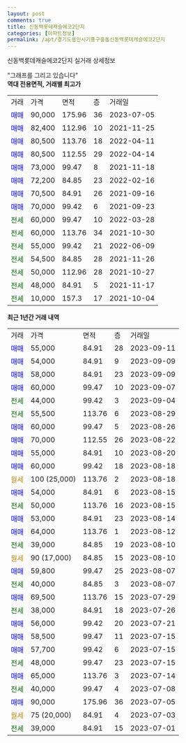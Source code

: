 ```yaml
---
layout: post
comments: true
title: 신동백롯데캐슬에코2단지
categories: [아파트정보]
permalink: /apt/경기도용인시기흥구중동신동백롯데캐슬에코2단지
---
```


신동백롯데캐슬에코2단지 실거래 상세정보

<script type="text/javascript">
  google.charts.load('current', {'packages':['line', 'corechart']});
  google.charts.setOnLoadCallback(drawChart);

  function drawChart() {
    var data = new google.visualization.DataTable();
    data.addColumn('date', '거래일');
    data.addColumn('number', "매매");
    data.addColumn('number', "전세");
    data.addColumn('number', "전매");

    data.addRows([[new Date(Date.parse("2023-09-11")), 55000, null, null], [new Date(Date.parse("2023-09-09")), 54000, null, null], [new Date(Date.parse("2023-09-09")), 58000, null, null], [new Date(Date.parse("2023-09-07")), 60000, null, null], [new Date(Date.parse("2023-09-04")), null, 44000, null], [new Date(Date.parse("2023-08-29")), null, 55500, null], [new Date(Date.parse("2023-08-26")), 60000, null, null], [new Date(Date.parse("2023-08-22")), 70000, null, null], [new Date(Date.parse("2023-08-20")), 55000, null, null], [new Date(Date.parse("2023-08-18")), 60000, null, null], [new Date(Date.parse("2023-08-18")), null, null, null], [new Date(Date.parse("2023-08-15")), 54000, null, null], [new Date(Date.parse("2023-08-15")), null, 50000, null], [new Date(Date.parse("2023-08-14")), 53000, null, null], [new Date(Date.parse("2023-08-12")), 64000, null, null], [new Date(Date.parse("2023-08-10")), null, 39000, null], [new Date(Date.parse("2023-08-10")), null, null, null], [new Date(Date.parse("2023-08-07")), 59800, null, null], [new Date(Date.parse("2023-08-07")), null, 40000, null], [new Date(Date.parse("2023-07-29")), 69500, null, null], [new Date(Date.parse("2023-07-26")), null, 38000, null], [new Date(Date.parse("2023-07-21")), 56000, null, null], [new Date(Date.parse("2023-07-15")), 58500, null, null], [new Date(Date.parse("2023-07-15")), 57700, null, null], [new Date(Date.parse("2023-07-15")), null, 48000, null], [new Date(Date.parse("2023-07-14")), 65000, null, null], [new Date(Date.parse("2023-07-08")), null, 40000, null], [new Date(Date.parse("2023-07-05")), 90000, null, null], [new Date(Date.parse("2023-07-03")), null, null, null], [new Date(Date.parse("2023-07-01")), null, 39000, null]]);

    var options = {
      hAxis: {
        format: 'yyyy/MM/dd'
      },    
      lineWidth: 0,
      pointsVisible: true,    
      title: '최근 1년간 유형별 실거래가 분포',
      legend: { position: 'bottom' }
    };

    var formatter = new google.visualization.NumberFormat({pattern:'###,###'} );
    formatter.format(data, 1);
    formatter.format(data, 2);
    
    setTimeout(function() {
        var chart = new google.visualization.LineChart(document.getElementById('columnchart_material'));
        chart.draw(data, (options));
        document.getElementById('loading').style.display = 'none';
    }, 200);
  }
</script>


<div id="loading" style="z-index:20; display: block; margin-left: 0px">"그래프를 그리고 있습니다"</div>
<div id="columnchart_material" style="width: 95%; margin-left: 0px; display: block"></div>
<!-- contents start -->
<b>역대 전용면적, 거래별 최고가</b>
<table class="sortable">
    <tr>
      <td>거래</td>
      <td>가격</td>
      <td>면적</td>
      <td>층</td>
      <td>거래일</td>
    </tr>
        <tr>
          <td><a style="color: blue">매매</a></td>
          <td>90,000</td>
          <td>175.96</td>
          <td>36</td>
          <td>2023-07-05</td>
        </tr>            <tr>
          <td><a style="color: blue">매매</a></td>
          <td>82,400</td>
          <td>112.96</td>
          <td>10</td>
          <td>2021-11-25</td>
        </tr>            <tr>
          <td><a style="color: blue">매매</a></td>
          <td>80,500</td>
          <td>113.76</td>
          <td>18</td>
          <td>2022-04-11</td>
        </tr>            <tr>
          <td><a style="color: blue">매매</a></td>
          <td>80,500</td>
          <td>112.55</td>
          <td>29</td>
          <td>2022-04-14</td>
        </tr>            <tr>
          <td><a style="color: blue">매매</a></td>
          <td>73,000</td>
          <td>99.47</td>
          <td>8</td>
          <td>2021-11-18</td>
        </tr>            <tr>
          <td><a style="color: blue">매매</a></td>
          <td>72,200</td>
          <td>84.85</td>
          <td>23</td>
          <td>2022-02-16</td>
        </tr>            <tr>
          <td><a style="color: blue">매매</a></td>
          <td>70,500</td>
          <td>84.91</td>
          <td>26</td>
          <td>2021-09-16</td>
        </tr>            <tr>
          <td><a style="color: blue">매매</a></td>
          <td>70,000</td>
          <td>99.42</td>
          <td>6</td>
          <td>2021-09-23</td>
        </tr>        
        <tr>
              <td><a style="color: darkgreen">전세</a></td>
              <td>60,000</td>
              <td>99.47</td>
              <td>10</td>
              <td>2022-03-28</td>
            </tr>            <tr>
              <td><a style="color: darkgreen">전세</a></td>
              <td>60,000</td>
              <td>113.76</td>
              <td>34</td>
              <td>2021-10-30</td>
            </tr>            <tr>
              <td><a style="color: darkgreen">전세</a></td>
              <td>55,000</td>
              <td>99.42</td>
              <td>21</td>
              <td>2022-06-09</td>
            </tr>            <tr>
              <td><a style="color: darkgreen">전세</a></td>
              <td>54,500</td>
              <td>84.85</td>
              <td>28</td>
              <td>2021-11-26</td>
            </tr>            <tr>
              <td><a style="color: darkgreen">전세</a></td>
              <td>50,000</td>
              <td>112.96</td>
              <td>28</td>
              <td>2021-10-27</td>
            </tr>            <tr>
              <td><a style="color: darkgreen">전세</a></td>
              <td>48,000</td>
              <td>84.91</td>
              <td>5</td>
              <td>2021-11-17</td>
            </tr>            <tr>
              <td><a style="color: darkgreen">전세</a></td>
              <td>10,000</td>
              <td>157.3</td>
              <td>17</td>
              <td>2021-10-04</td>
            </tr>        
    
</table>

<b>최근 1년간 거래 내역</b>

<table class="sortable">
    <tr>
      <td>거래</td>
      <td>가격</td>
      <td>면적</td>
      <td>층</td>
      <td>거래일</td>
    </tr>
    <tr>
      <td><a style="color: blue">매매</a></td>
      <td>55,000</td>
      <td>84.91</td>
      <td>28</td>
      <td>2023-09-11</td>
    </tr>          <tr>
      <td><a style="color: blue">매매</a></td>
      <td>54,000</td>
      <td>84.91</td>
      <td>9</td>
      <td>2023-09-09</td>
    </tr>          <tr>
      <td><a style="color: blue">매매</a></td>
      <td>58,000</td>
      <td>84.91</td>
      <td>23</td>
      <td>2023-09-09</td>
    </tr>          <tr>
      <td><a style="color: blue">매매</a></td>
      <td>60,000</td>
      <td>99.47</td>
      <td>10</td>
      <td>2023-09-07</td>
    </tr>          <tr>
      <td><a style="color: darkgreen">전세</a></td>
      <td>44,000</td>
      <td>99.42</td>
      <td>3</td>
      <td>2023-09-04</td>
    </tr>          <tr>
      <td><a style="color: darkgreen">전세</a></td>
      <td>55,500</td>
      <td>113.76</td>
      <td>6</td>
      <td>2023-08-29</td>
    </tr>          <tr>
      <td><a style="color: blue">매매</a></td>
      <td>60,000</td>
      <td>99.47</td>
      <td>5</td>
      <td>2023-08-26</td>
    </tr>          <tr>
      <td><a style="color: blue">매매</a></td>
      <td>70,000</td>
      <td>112.55</td>
      <td>26</td>
      <td>2023-08-22</td>
    </tr>          <tr>
      <td><a style="color: blue">매매</a></td>
      <td>55,000</td>
      <td>84.91</td>
      <td>10</td>
      <td>2023-08-20</td>
    </tr>          <tr>
      <td><a style="color: blue">매매</a></td>
      <td>60,000</td>
      <td>99.42</td>
      <td>18</td>
      <td>2023-08-18</td>
    </tr>          <tr>
      <td><a style="color: darkgoldenrod">월세</a></td>
      <td>100 (25,000)</td>
      <td>113.76</td>
      <td>2</td>
      <td>2023-08-18</td>
    </tr>          <tr>
      <td><a style="color: blue">매매</a></td>
      <td>54,000</td>
      <td>84.91</td>
      <td>6</td>
      <td>2023-08-15</td>
    </tr>          <tr>
      <td><a style="color: darkgreen">전세</a></td>
      <td>50,000</td>
      <td>113.76</td>
      <td>16</td>
      <td>2023-08-15</td>
    </tr>          <tr>
      <td><a style="color: blue">매매</a></td>
      <td>53,000</td>
      <td>84.91</td>
      <td>23</td>
      <td>2023-08-14</td>
    </tr>          <tr>
      <td><a style="color: blue">매매</a></td>
      <td>64,000</td>
      <td>113.76</td>
      <td>1</td>
      <td>2023-08-12</td>
    </tr>          <tr>
      <td><a style="color: darkgreen">전세</a></td>
      <td>39,000</td>
      <td>84.85</td>
      <td>19</td>
      <td>2023-08-10</td>
    </tr>          <tr>
      <td><a style="color: darkgoldenrod">월세</a></td>
      <td>90 (17,000)</td>
      <td>84.85</td>
      <td>15</td>
      <td>2023-08-10</td>
    </tr>          <tr>
      <td><a style="color: blue">매매</a></td>
      <td>59,800</td>
      <td>99.47</td>
      <td>25</td>
      <td>2023-08-07</td>
    </tr>          <tr>
      <td><a style="color: darkgreen">전세</a></td>
      <td>40,000</td>
      <td>84.85</td>
      <td>3</td>
      <td>2023-08-07</td>
    </tr>          <tr>
      <td><a style="color: blue">매매</a></td>
      <td>69,500</td>
      <td>113.76</td>
      <td>15</td>
      <td>2023-07-29</td>
    </tr>          <tr>
      <td><a style="color: darkgreen">전세</a></td>
      <td>38,000</td>
      <td>84.91</td>
      <td>18</td>
      <td>2023-07-26</td>
    </tr>          <tr>
      <td><a style="color: blue">매매</a></td>
      <td>56,000</td>
      <td>99.42</td>
      <td>20</td>
      <td>2023-07-21</td>
    </tr>          <tr>
      <td><a style="color: blue">매매</a></td>
      <td>58,500</td>
      <td>99.47</td>
      <td>11</td>
      <td>2023-07-15</td>
    </tr>          <tr>
      <td><a style="color: blue">매매</a></td>
      <td>57,700</td>
      <td>99.42</td>
      <td>6</td>
      <td>2023-07-15</td>
    </tr>          <tr>
      <td><a style="color: darkgreen">전세</a></td>
      <td>48,000</td>
      <td>99.47</td>
      <td>23</td>
      <td>2023-07-15</td>
    </tr>          <tr>
      <td><a style="color: blue">매매</a></td>
      <td>65,000</td>
      <td>113.76</td>
      <td>3</td>
      <td>2023-07-14</td>
    </tr>          <tr>
      <td><a style="color: darkgreen">전세</a></td>
      <td>40,000</td>
      <td>99.47</td>
      <td>4</td>
      <td>2023-07-08</td>
    </tr>          <tr>
      <td><a style="color: blue">매매</a></td>
      <td>90,000</td>
      <td>175.96</td>
      <td>36</td>
      <td>2023-07-05</td>
    </tr>          <tr>
      <td><a style="color: darkgoldenrod">월세</a></td>
      <td>75 (20,000)</td>
      <td>84.91</td>
      <td>4</td>
      <td>2023-07-03</td>
    </tr>          <tr>
      <td><a style="color: darkgreen">전세</a></td>
      <td>39,000</td>
      <td>84.91</td>
      <td>15</td>
      <td>2023-07-01</td>
    </tr>      </table>
<!-- contents end -->    

